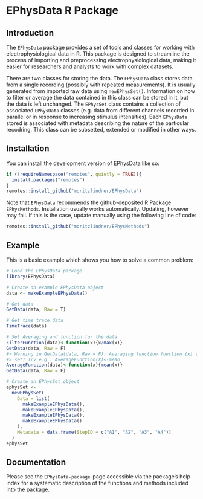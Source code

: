 
<!-- README.md is generated from README.Rmd. Please edit that file -->

# EPhysData R Package

## Introduction

The `EPhysData` package provides a set of tools and classes for working
with electrophysiological data in R. This package is designed to
streamline the process of importing and preprocessing
electrophysiological data, making it easier for researchers and analysts
to work with complex datasets.

There are two classes for storing the data. The `EPhysData` class stores
data from a single recording (possibly with repeated measurements). It
is usually generated from imported raw data using `newEPhysSet()`.
Information on how to filter or average the data contained in this class
can be stored in it, but the data is left unchanged. The `EPhysSet`
class contains a collection of associated `EPhysData` classes (e.g. data
from different channels recorded in parallel or in response to
increasing stimulus intensities). Each `EPhysData` stored is associated
with metadata describing the nature of the particular recodring. This
class can be subsetted, extended or modified in other ways.

## Installation

You can install the development version of EPhysData like so:

``` r
if (!requireNamespace("remotes", quietly = TRUE)){
  install.packages("remotes")
}
remotes::install_github("moritzlindner/EPhysData")
```

Note that `EPhysData` recommends the github-deposited R Package
`EPhysMethods`. Installation usually works automatically. Updating,
however may fail. If this is the case, update manually using the
following line of code:

``` r
remotes::install_github("moritzlindner/EPhysMethods")
```

## Example

This is a basic example which shows you how to solve a common problem:

``` r
# Load the EPhysData package
library(EPhysData)

# Create an example EPhysData object
data <- makeExampleEPhysData()

# Get data
GetData(data, Raw = T)

# Get time trace data
TimeTrace(data)

# Set Averaging and function for the data
FilterFunction(data)<-function(x){x/max(x)}
GetData(data, Raw = F)
#> Warning in GetData(data, Raw = F): Averaging function function (x) { x} returns more than a single value per time point. Has a valid function been
#> set? Try e.g.: AverageFunction(X)<-mean
AverageFunction(data)<-function(x){mean(x)}
GetData(data, Raw = F)

# Create an EPhysSet object
ephysSet <-
  newEPhysSet(
    Data = list(
      makeExampleEPhysData(),
      makeExampleEPhysData(),
      makeExampleEPhysData(),
      makeExampleEPhysData()
    ),
    Metadata = data.frame(StepID = c("A1", "A2", "A3", "A4"))
  )
ephysSet
```

## Documentation

Please see the `EPhysData-package`-page accessible via the package’s
help index for a systematic description of the functions and methods
included into the package.
